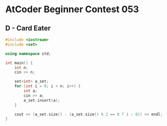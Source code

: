 # AtCoder Beginner Contest 053
## D - Card Eater
```cpp
#include <iostream>
#include <set>

using namespace std;

int main() {
    int n;
    cin >> n;

    set<int> a_set;
    for (int i = 0; i < n; i++) {
        int a;
        cin >> a;
        a_set.insert(a);
    }

    cout << (a_set.size() - (a_set.size() % 2 == 0 ? 1 : 0)) << endl;
}
```
